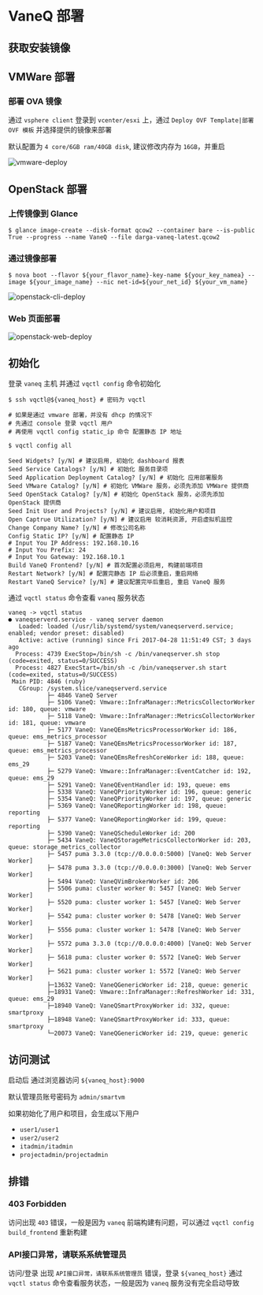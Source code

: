 # VaneQ 部署

## 获取安装镜像

## VMWare 部署

### 部署 OVA 镜像

通过 `vsphere client` 登录到 `vcenter/esxi` 上，通过 `Deploy OVF Template|部署 OVF 模板` 并选择提供的镜像来部署

默认配置为 `4 core/6GB ram/40GB disk`, 建议修改内存为 `16GB`，并重启

![vmware-deploy](http://web-1253505474.cossh.myqcloud.com/docs/vmware-deploy.gif)

## OpenStack 部署

### 上传镜像到 Glance

```shell
$ glance image-create --disk-format qcow2 --container bare --is-public True --progress --name VaneQ --file darga-vaneq-latest.qcow2
```

### 通过镜像部署

```shell
$ nova boot --flavor ${your_flavor_name}-key-name ${your_key_namea} --image ${your_image_name} --nic net-id=${your_net_id} ${your_vm_name}
```

![openstack-cli-deploy](http://web-1253505474.cossh.myqcloud.com/docs/oepnstack-cli-deploy.gif)

### Web 页面部署

![openstack-web-deploy](http://web-1253505474.cossh.myqcloud.com/docs/openstack-web-deploy.gif)

## 初始化

登录 `vaneq` 主机 并通过 `vqctl config` 命令初始化

```shell
$ ssh vqctl@${vaneq_host} # 密码为 vqctl

# 如果是通过 vmware 部署，并没有 dhcp 的情况下
# 先通过 console 登录 vqctl 用户
# 再使用 vqctl config static_ip 命令 配置静态 IP 地址

$ vqctl config all

Seed Widgets? [y/N] # 建议启用, 初始化 dashboard 报表
Seed Service Catalogs? [y/N] # 初始化 服务目录项
Seed Application Deployment Catalog? [y/N] # 初始化 应用部署服务
Seed VMware Catalog? [y/N] # 初始化 VMWare 服务，必须先添加 VMWare 提供商
Seed OpenStack Catalog? [y/N] # 初始化 OpenStack 服务，必须先添加 OpenStack 提供商
Seed Init User and Projects? [y/N] # 建议启用, 初始化用户和项目
Open Captrue Utilization? [y/N] # 建议启用 较消耗资源, 开启虚拟机监控
Change Company Name? [y/N] # 修改公司名称
Config Static IP? [y/N] # 配置静态 IP
# Input You IP Address: 192.168.10.16
# Input You Prefix: 24
# Input You Gateway: 192.168.10.1
Build VaneQ Frontend? [y/N] # 首次配置必须启用, 构建前端项目
Restart Network? [y/N] # 配置完静态 IP 后必须重启，重启网络
Restart VaneQ Service? [y/N] # 建议配置完毕后重启, 重启 VaneQ 服务
```

通过 `vqctl status` 命令查看 `vaneq` 服务状态

```shell
vaneq -> vqctl status
● vaneqserverd.service - vaneq server daemon
   Loaded: loaded (/usr/lib/systemd/system/vaneqserverd.service; enabled; vendor preset: disabled)
   Active: active (running) since Fri 2017-04-28 11:51:49 CST; 3 days ago
  Process: 4739 ExecStop=/bin/sh -c /bin/vaneqserver.sh stop (code=exited, status=0/SUCCESS)
  Process: 4827 ExecStart=/bin/sh -c /bin/vaneqserver.sh start (code=exited, status=0/SUCCESS)
 Main PID: 4846 (ruby)
   CGroup: /system.slice/vaneqserverd.service
           ├─ 4846 VaneQ Server
           ├─ 5106 VaneQ: Vmware::InfraManager::MetricsCollectorWorker id: 180, queue: vmware
           ├─ 5118 VaneQ: Vmware::InfraManager::MetricsCollectorWorker id: 181, queue: vmware
           ├─ 5177 VaneQ: VaneQEmsMetricsProcessorWorker id: 186, queue: ems_metrics_processor
           ├─ 5187 VaneQ: VaneQEmsMetricsProcessorWorker id: 187, queue: ems_metrics_processor
           ├─ 5203 VaneQ: VaneQEmsRefreshCoreWorker id: 188, queue: ems_29
           ├─ 5279 VaneQ: Vmware::InfraManager::EventCatcher id: 192, queue: ems_29
           ├─ 5291 VaneQ: VaneQEventHandler id: 193, queue: ems
           ├─ 5338 VaneQ: VaneQPriorityWorker id: 196, queue: generic
           ├─ 5354 VaneQ: VaneQPriorityWorker id: 197, queue: generic
           ├─ 5369 VaneQ: VaneQReportingWorker id: 198, queue: reporting
           ├─ 5377 VaneQ: VaneQReportingWorker id: 199, queue: reporting
           ├─ 5390 VaneQ: VaneQScheduleWorker id: 200
           ├─ 5434 VaneQ: VaneQStorageMetricsCollectorWorker id: 203, queue: storage_metrics_collector
           ├─ 5457 puma 3.3.0 (tcp://0.0.0.0:5000) [VaneQ: Web Server Worker]
           ├─ 5478 puma 3.3.0 (tcp://0.0.0.0:3000) [VaneQ: Web Server Worker]
           ├─ 5494 VaneQ: VaneQVimBrokerWorker id: 206
           ├─ 5506 puma: cluster worker 0: 5457 [VaneQ: Web Server Worker]
           ├─ 5520 puma: cluster worker 1: 5457 [VaneQ: Web Server Worker]
           ├─ 5542 puma: cluster worker 0: 5478 [VaneQ: Web Server Worker]
           ├─ 5556 puma: cluster worker 1: 5478 [VaneQ: Web Server Worker]
           ├─ 5572 puma 3.3.0 (tcp://0.0.0.0:4000) [VaneQ: Web Server Worker]
           ├─ 5618 puma: cluster worker 0: 5572 [VaneQ: Web Server Worker]
           ├─ 5621 puma: cluster worker 1: 5572 [VaneQ: Web Server Worker]
           ├─13632 VaneQ: VaneQGenericWorker id: 218, queue: generic
           ├─18931 VaneQ: Vmware::InfraManager::RefreshWorker id: 331, queue: ems_29
           ├─18940 VaneQ: VaneQSmartProxyWorker id: 332, queue: smartproxy
           ├─18948 VaneQ: VaneQSmartProxyWorker id: 333, queue: smartproxy
           └─20073 VaneQ: VaneQGenericWorker id: 219, queue: generic
```

## 访问测试

启动后 通过浏览器访问 `${vaneq_host}:9000`

默认管理员账号密码为 `admin/smartvm`

如果初始化了用户和项目，会生成以下用户

- `user1/user1`
- `user2/user2`
- `itadmin/itadmin`
- `projectadmin/projectadmin`

## 排错

### 403 Forbidden

访问出现 `403` 错误，一般是因为 `vaneq` 前端构建有问题，可以通过 `vqctl config build_frontend` 重新构建

### API接口异常，请联系系统管理员

访问/登录 出现 `API接口异常，请联系系统管理员` 错误，登录 `${vaneq_host}` 通过 `vqctl status` 命令查看服务状态，一般是因为 `vaneq` 服务没有完全启动导致
